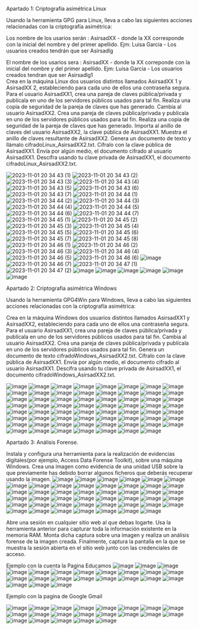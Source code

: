 Apartado 1: Criptografia asimétrica Linux

Usando la herramienta GPG para Linux, lleva a cabo las siguientes acciones relacionadas con la criptografía asimétrica:

Los nombre de los usarios serán : AsirsadXX - donde la XX corresponde con la inicial del nombre y del primer apellido. Ejm: Luisa Garcia - Los usuarios creados tendrán que ser Asirsadlg
 
El nombre de los usarios sera : AsirsadXX - donde la XX correponde con la inicial del nombre y del primer apellido. Ejm: Luisa Garcia - Los usuarios creados tendran que ser Asirsadlg1  
Crea en la máquina Linux dos usuarios distintos llamados AsirsadXX 1 y AsirsadXX 2, estableciendo para cada uno de ellos una contraseña segura. 
Para el usuario AsirsadXX1, crea una pareja de claves pública/privada y publícala en uno de los servidores públicos usados para tal fin.
Realiza una copia de seguridad de la pareja de claves que has generado.
Cambia al usuario AsirsadXX2. Crea una pareja de claves pública/privada y publícala en uno de los servidores públicos usados para tal fin.
Realiza una copia de seguridad de la pareja de claves que has generado.
Importa al anillo de claves del usuario AsirsadXX2, la clave pública de AsirsadXX1. Muestra el anillo de claves resultante de AsirsadXX2.
Genera un documento de texto y llámalo cifradoLinux_AsirsadXX2.txt. Cífralo con la clave pública de AsirsadXX1. Envía por algún medio, el documento cifrado al usuario AsirsadXX1.
Descífra usando tu clave privada de AsirsadXX1, el documento cifradoLinux_AsirsadXX2.txt.

![2023-11-01 20 34 43 (1)](https://github.com/rolando1803/Administrador_de_sistemas_informaticos_de_red/assets/55965131/62a7e365-fb85-4f7b-b6f2-0160bb55d6ca)
![2023-11-01 20 34 43 (2)](https://github.com/rolando1803/Administrador_de_sistemas_informaticos_de_red/assets/55965131/3595bf1b-675e-433a-b522-0de14768fac2)
![2023-11-01 20 34 43 (3)](https://github.com/rolando1803/Administrador_de_sistemas_informaticos_de_red/assets/55965131/d92302a3-05a6-4642-ac6f-0efdb62497b6)
![2023-11-01 20 34 43 (4)](https://github.com/rolando1803/Administrador_de_sistemas_informaticos_de_red/assets/55965131/955f73b1-1338-43f6-b44d-7131e5e616d8)
![2023-11-01 20 34 43 (5)](https://github.com/rolando1803/Administrador_de_sistemas_informaticos_de_red/assets/55965131/397c7683-8416-49db-b8fe-4a9c1a847b9d)
![2023-11-01 20 34 43 (6)](https://github.com/rolando1803/Administrador_de_sistemas_informaticos_de_red/assets/55965131/63466b03-bd80-4c17-aa28-2a53c9912940)
![2023-11-01 20 34 43 (7)](https://github.com/rolando1803/Administrador_de_sistemas_informaticos_de_red/assets/55965131/4aced557-e0e8-4fe7-b315-1dc01ece572c)
![2023-11-01 20 34 44 (1)](https://github.com/rolando1803/Administrador_de_sistemas_informaticos_de_red/assets/55965131/3a0160ac-5b4c-49a7-b893-ed731240d056)
![2023-11-01 20 34 44 (2)](https://github.com/rolando1803/Administrador_de_sistemas_informaticos_de_red/assets/55965131/ad3c77a1-59b4-4ceb-bbae-836ffa2685a2)
![2023-11-01 20 34 44 (3)](https://github.com/rolando1803/Administrador_de_sistemas_informaticos_de_red/assets/55965131/466eec25-1df9-439d-b312-5c83987804b2)
![2023-11-01 20 34 44 (4)](https://github.com/rolando1803/Administrador_de_sistemas_informaticos_de_red/assets/55965131/002bb504-1626-4d83-8d8e-0e2a794dc621)
![2023-11-01 20 34 44 (5)](https://github.com/rolando1803/Administrador_de_sistemas_informaticos_de_red/assets/55965131/ab61a779-a05b-4fce-b89d-503737fe5b31)
![2023-11-01 20 34 44 (6)](https://github.com/rolando1803/Administrador_de_sistemas_informaticos_de_red/assets/55965131/58aff220-a51f-4b7c-883c-64d9da8ad554)
![2023-11-01 20 34 44 (7)](https://github.com/rolando1803/Administrador_de_sistemas_informaticos_de_red/assets/55965131/7357271a-e7be-4925-8764-8da23ea16cd6)
![2023-11-01 20 34 45 (1)](https://github.com/rolando1803/Administrador_de_sistemas_informaticos_de_red/assets/55965131/6b9ca390-41cd-4513-afd4-2905962ca59f)
![2023-11-01 20 34 45 (2)](https://github.com/rolando1803/Administrador_de_sistemas_informaticos_de_red/assets/55965131/8444f547-1de9-4786-b549-f82927bfa24d)
![2023-11-01 20 34 45 (3)](https://github.com/rolando1803/Administrador_de_sistemas_informaticos_de_red/assets/55965131/a8f3944c-0776-4169-83de-95eee01dc1ec)
![2023-11-01 20 34 45 (4)](https://github.com/rolando1803/Administrador_de_sistemas_informaticos_de_red/assets/55965131/0eaf6730-4680-4964-b1d4-e3a0cff7df95)
![2023-11-01 20 34 45 (5)](https://github.com/rolando1803/Administrador_de_sistemas_informaticos_de_red/assets/55965131/253fad20-415c-4d6b-b211-4770cbeb4863)
![2023-11-01 20 34 45 (6)](https://github.com/rolando1803/Administrador_de_sistemas_informaticos_de_red/assets/55965131/3a348ce6-c4da-4de3-9421-248487c0402d)
![2023-11-01 20 34 45 (7)](https://github.com/rolando1803/Administrador_de_sistemas_informaticos_de_red/assets/55965131/bf5965bc-a5c0-44f0-9452-bed478a4243f)
![2023-11-01 20 34 45 (8)](https://github.com/rolando1803/Administrador_de_sistemas_informaticos_de_red/assets/55965131/189771b6-1cc3-45b4-8cda-7e5d563f4f51)
![2023-11-01 20 34 46 (1)](https://github.com/rolando1803/Administrador_de_sistemas_informaticos_de_red/assets/55965131/7ae8beeb-f2b1-4a51-beca-d8656ea084f4)
![2023-11-01 20 34 46 (2)](https://github.com/rolando1803/Administrador_de_sistemas_informaticos_de_red/assets/55965131/8e4d333b-165a-4333-b9c9-7efa90b7a451)
![2023-11-01 20 34 46 (3)](https://github.com/rolando1803/Administrador_de_sistemas_informaticos_de_red/assets/55965131/7cc00aaf-4573-4427-a295-adb5b3ccac01)
![2023-11-01 20 34 46 (4)](https://github.com/rolando1803/Administrador_de_sistemas_informaticos_de_red/assets/55965131/7f0818a4-4ae1-43fb-a184-6ce9fd42a233)
![2023-11-01 20 34 46 (5)](https://github.com/rolando1803/Administrador_de_sistemas_informaticos_de_red/assets/55965131/c6230a29-349b-4377-9507-d6835345678e)
![2023-11-01 20 34 46 (6)](https://github.com/rolando1803/Administrador_de_sistemas_informaticos_de_red/assets/55965131/77fd272c-7d13-4aea-8be8-854ae570e589)
![image](https://github.com/rolando1803/Administrador_de_sistemas_informaticos_de_red/assets/55965131/3c69dbf2-8d29-4c20-a2c3-c9a0f1ad156c)
![2023-11-01 20 34 46 (7)](https://github.com/rolando1803/Administrador_de_sistemas_informaticos_de_red/assets/55965131/ff9ed397-cd5a-491b-b203-394486565d2a)
![2023-11-01 20 34 47 (1)](https://github.com/rolando1803/Administrador_de_sistemas_informaticos_de_red/assets/55965131/3cc995c2-fc33-44a8-a0cf-b58021c7f70a)
![2023-11-01 20 34 47 (2)](https://github.com/rolando1803/Administrador_de_sistemas_informaticos_de_red/assets/55965131/6e56dc99-b4a5-406e-b4e5-5208b24f8dd5)
![image](https://github.com/rolando1803/Administrador_de_sistemas_informaticos_de_red/assets/55965131/9bbaed46-fe3e-4480-8daa-f29d0dda7125)
![image](https://github.com/rolando1803/Administrador_de_sistemas_informaticos_de_red/assets/55965131/423c2543-a00e-47a9-b895-fb667fc3842e)
![image](https://github.com/rolando1803/Administrador_de_sistemas_informaticos_de_red/assets/55965131/4ffbda8f-414d-4dca-8477-b6f07b6b18ea)
![image](https://github.com/rolando1803/Administrador_de_sistemas_informaticos_de_red/assets/55965131/b17c11af-2eb6-46da-a203-423b2e78e514)
![image](https://github.com/rolando1803/Administrador_de_sistemas_informaticos_de_red/assets/55965131/3cf224c6-d4c6-424c-9cad-8ab143e75da6)
![image](https://github.com/rolando1803/Administrador_de_sistemas_informaticos_de_red/assets/55965131/4f76c32f-002e-47f4-91ca-e88ce7816ad3)

Apartado 2: Criptografia asimétrica Windows 

Usando la herramienta GPG4Win para Windows, lleva a cabo las siguientes acciones relacionadas con la criptografía asimétrica:

Crea en la máquina Windows dos usuarios distintos llamados AsirsadXX1 y AsirsadXX2, estableciendo para cada uno de ellos una contraseña segura. 
Para el usuario AsirsadXX1, crea una pareja de claves pública/privada y publícala en uno de los servidores públicos usados para tal fin.
Cambia al usuario AsirsadXX2. Crea una pareja de claves pública/privada y publícala en uno de los servidores públicos usados para tal fin.
Genera un documento de texto cifradoWindows_AsirsadXX2.txt. Cífralo con la clave pública de AsirsadXX1. Envía por algún medio, el documento cifrado al usuario AsirsadXX1.
Descífra usando tu clave privada de AsirsadXX1, el documento cifradoWindows_AsirsadXX2.txt.

![image](https://github.com/rolando1803/Administrador_de_sistemas_informaticos_de_red/assets/55965131/0e9bda5d-9093-428c-9c62-010b08bbcca4)
![image](https://github.com/rolando1803/Administrador_de_sistemas_informaticos_de_red/assets/55965131/6d0bafa7-3b9f-4008-aa81-968edf34e4b8)
![image](https://github.com/rolando1803/Administrador_de_sistemas_informaticos_de_red/assets/55965131/e7dc878a-c2cb-4f04-9e77-8341581c41e9)
![image](https://github.com/rolando1803/Administrador_de_sistemas_informaticos_de_red/assets/55965131/760bc3cd-6ae2-4181-b487-8bba1777890c)
![image](https://github.com/rolando1803/Administrador_de_sistemas_informaticos_de_red/assets/55965131/f7c59a3e-ebad-4e6e-9cbb-94b081cc54af)
![image](https://github.com/rolando1803/Administrador_de_sistemas_informaticos_de_red/assets/55965131/7af97644-3853-4232-85c5-5687cd4933ec)
![image](https://github.com/rolando1803/Administrador_de_sistemas_informaticos_de_red/assets/55965131/b582b4a1-8f78-49a4-9e7f-92030ab5f14c)
![image](https://github.com/rolando1803/Administrador_de_sistemas_informaticos_de_red/assets/55965131/1199a5f5-9cb2-4952-88f5-136e4b3be2f1)
![image](https://github.com/rolando1803/Administrador_de_sistemas_informaticos_de_red/assets/55965131/6c184718-a92e-4551-9415-3ccc12e8547e)
![image](https://github.com/rolando1803/Administrador_de_sistemas_informaticos_de_red/assets/55965131/a4adb446-9141-4f5c-b0f3-c40158f5c834)
![image](https://github.com/rolando1803/Administrador_de_sistemas_informaticos_de_red/assets/55965131/e276c5e5-58ec-4816-9e40-9058ab3cefff)
![image](https://github.com/rolando1803/Administrador_de_sistemas_informaticos_de_red/assets/55965131/897f00fd-ae04-44bf-89a9-a05455b798cf)
![image](https://github.com/rolando1803/Administrador_de_sistemas_informaticos_de_red/assets/55965131/443e8edf-8280-4d67-83f7-9df6ef5620da)
![image](https://github.com/rolando1803/Administrador_de_sistemas_informaticos_de_red/assets/55965131/50eb95bd-e5f5-4a45-b781-bb9de816b08a)
![image](https://github.com/rolando1803/Administrador_de_sistemas_informaticos_de_red/assets/55965131/a73218d2-6d40-4189-97e0-105eb76cee1a)
![image](https://github.com/rolando1803/Administrador_de_sistemas_informaticos_de_red/assets/55965131/5aa61d80-baba-438d-b657-8b140bf28921)
![image](https://github.com/rolando1803/Administrador_de_sistemas_informaticos_de_red/assets/55965131/281cb32a-259d-4026-a426-664379627716)
![image](https://github.com/rolando1803/Administrador_de_sistemas_informaticos_de_red/assets/55965131/85cda2c8-d41c-483d-8d36-5742a84ef163)
![image](https://github.com/rolando1803/Administrador_de_sistemas_informaticos_de_red/assets/55965131/150a8c1f-82b8-4cb8-b062-9d68e2281d2b)
![image](https://github.com/rolando1803/Administrador_de_sistemas_informaticos_de_red/assets/55965131/d1d81ad4-d444-41c3-92ff-dbbe2ea5a8bd)
![image](https://github.com/rolando1803/Administrador_de_sistemas_informaticos_de_red/assets/55965131/6931963d-c0a7-4d69-9af0-01063ae6d625)
![image](https://github.com/rolando1803/Administrador_de_sistemas_informaticos_de_red/assets/55965131/e757f0fc-a8a3-43ce-b4b9-ff7a5f26822c)
![image](https://github.com/rolando1803/Administrador_de_sistemas_informaticos_de_red/assets/55965131/cd25c933-76b2-49f7-bf6f-772bed9cd100)
![image](https://github.com/rolando1803/Administrador_de_sistemas_informaticos_de_red/assets/55965131/47bf16b9-0f9e-4d1d-b7f9-6fe5a5a90e6e)
![image](https://github.com/rolando1803/Administrador_de_sistemas_informaticos_de_red/assets/55965131/aa8e44f1-1142-4c74-9be7-2278ed1a1f54)
![image](https://github.com/rolando1803/Administrador_de_sistemas_informaticos_de_red/assets/55965131/580e79aa-fcf6-4e6b-9535-131da2ddc15d)
![image](https://github.com/rolando1803/Administrador_de_sistemas_informaticos_de_red/assets/55965131/fb60ee2a-18c0-4a31-a043-6c6e35651f6e)
![image](https://github.com/rolando1803/Administrador_de_sistemas_informaticos_de_red/assets/55965131/3e246aa0-2324-45ce-9135-99472fb85424)
![image](https://github.com/rolando1803/Administrador_de_sistemas_informaticos_de_red/assets/55965131/ce652345-7fc1-4740-b43c-6bbfdaa30152)
![image](https://github.com/rolando1803/Administrador_de_sistemas_informaticos_de_red/assets/55965131/c2f52fd6-7baf-465b-821e-43f947f0eab5)
![image](https://github.com/rolando1803/Administrador_de_sistemas_informaticos_de_red/assets/55965131/ec3b10ec-7a88-4b3d-879f-809e06fb841c)
![image](https://github.com/rolando1803/Administrador_de_sistemas_informaticos_de_red/assets/55965131/40687764-a3ab-4d15-bdaa-4e8e2d25652c)
![image](https://github.com/rolando1803/Administrador_de_sistemas_informaticos_de_red/assets/55965131/dd89e287-e577-4b59-b6af-e69e0c3fe1b6)
![image](https://github.com/rolando1803/Administrador_de_sistemas_informaticos_de_red/assets/55965131/0930f09c-3a7e-48ea-8ba4-d9fc5610ed50)
![image](https://github.com/rolando1803/Administrador_de_sistemas_informaticos_de_red/assets/55965131/fdfd887b-aadb-421d-93c6-7954947da435)
![image](https://github.com/rolando1803/Administrador_de_sistemas_informaticos_de_red/assets/55965131/4f06b538-dd3c-469e-8a07-7f01e04957b2)
![image](https://github.com/rolando1803/Administrador_de_sistemas_informaticos_de_red/assets/55965131/a14c6486-7064-4925-af68-4a96801160ce)
![image](https://github.com/rolando1803/Administrador_de_sistemas_informaticos_de_red/assets/55965131/d2d73846-eaf2-47dd-8c52-00432c38248b)
![image](https://github.com/rolando1803/Administrador_de_sistemas_informaticos_de_red/assets/55965131/9341c3bd-7778-4210-acef-63b05007d576)
![image](https://github.com/rolando1803/Administrador_de_sistemas_informaticos_de_red/assets/55965131/d3cbd31a-4f07-49b3-b1e6-f55f97d09a28)
![image](https://github.com/rolando1803/Administrador_de_sistemas_informaticos_de_red/assets/55965131/079d7aa4-9d30-44ca-929b-e9dfaccb9ec6)
![image](https://github.com/rolando1803/Administrador_de_sistemas_informaticos_de_red/assets/55965131/7f131569-11ea-4039-afeb-24605d990250)
![image](https://github.com/rolando1803/Administrador_de_sistemas_informaticos_de_red/assets/55965131/b573540d-f60b-421d-9fa2-3c23661480a7)
![image](https://github.com/rolando1803/Administrador_de_sistemas_informaticos_de_red/assets/55965131/fc4eca54-cec0-44ce-8148-acc6c0a585f8)
![image](https://github.com/rolando1803/Administrador_de_sistemas_informaticos_de_red/assets/55965131/5f97d1c5-fa3d-4784-8344-0e24f4ae7f90)
![image](https://github.com/rolando1803/Administrador_de_sistemas_informaticos_de_red/assets/55965131/839b0294-e75d-4903-a7c5-ae1b31978422)
![image](https://github.com/rolando1803/Administrador_de_sistemas_informaticos_de_red/assets/55965131/9e2eaa1e-48fa-46de-8b36-88ea77543719)
![image](https://github.com/rolando1803/Administrador_de_sistemas_informaticos_de_red/assets/55965131/3f6aa61e-ca51-4e06-9896-c3f1bd02dfdc)
![image](https://github.com/rolando1803/Administrador_de_sistemas_informaticos_de_red/assets/55965131/63349f38-a8d2-486c-9fbc-cfdc619e8d4d)
![image](https://github.com/rolando1803/Administrador_de_sistemas_informaticos_de_red/assets/55965131/54b6f02d-a0f9-443f-9097-401beaff3d26)
![image](https://github.com/rolando1803/Administrador_de_sistemas_informaticos_de_red/assets/55965131/a1e3eeab-c5ab-4f5e-9cba-c80ce52d115b)
![image](https://github.com/rolando1803/Administrador_de_sistemas_informaticos_de_red/assets/55965131/40acbf4c-2c53-4faf-a6a0-0838021811bc)
![image](https://github.com/rolando1803/Administrador_de_sistemas_informaticos_de_red/assets/55965131/d1c66cd9-1ee9-4a89-b14e-5654871ceae9)
![image](https://github.com/rolando1803/Administrador_de_sistemas_informaticos_de_red/assets/55965131/3fb57b32-bafe-4234-85cc-af4a967ac4a4)
![image](https://github.com/rolando1803/Administrador_de_sistemas_informaticos_de_red/assets/55965131/4665b444-fb31-42a5-97eb-11719bf51672)
![image](https://github.com/rolando1803/Administrador_de_sistemas_informaticos_de_red/assets/55965131/7e1374fb-a93d-4ec8-a8dc-dec073301ef9)
![image](https://github.com/rolando1803/Administrador_de_sistemas_informaticos_de_red/assets/55965131/b1470bb7-1448-4aa1-8325-6bcfe5ebef9b)
![image](https://github.com/rolando1803/Administrador_de_sistemas_informaticos_de_red/assets/55965131/7eefcb16-2929-4800-9730-bd6fc0a491f0)
![image](https://github.com/rolando1803/Administrador_de_sistemas_informaticos_de_red/assets/55965131/56c0cccd-e2e0-434e-a213-69605f901747)
![image](https://github.com/rolando1803/Administrador_de_sistemas_informaticos_de_red/assets/55965131/be43a772-67c0-4591-99ad-61f610c63e19)
![image](https://github.com/rolando1803/Administrador_de_sistemas_informaticos_de_red/assets/55965131/01faa172-30ce-4173-9d1f-4d1aed5820a6)
![image](https://github.com/rolando1803/Administrador_de_sistemas_informaticos_de_red/assets/55965131/5114ae32-8fc0-4530-a3cd-d6d4639dfe8c)
![image](https://github.com/rolando1803/Administrador_de_sistemas_informaticos_de_red/assets/55965131/a8b9d3b3-4a42-4528-950a-4e59cd2e73fc)


Apartado 3: Análisis Forense.

Instala y configura una herramienta para la realización de evidencias digitales(por ejemplo, Access Data Forense Toolkit), sobre una máquina Windows.
Crea una imagen como evidencia de una unidad USB sobre la que previamente has debido borrar algunos ficheros que deberás recuperar usando la imagen.
![image](https://github.com/rolando1803/Administrador_de_sistemas_informaticos_de_red/assets/55965131/00d62c60-9a86-4e37-8017-31731826ef90)
![image](https://github.com/rolando1803/Administrador_de_sistemas_informaticos_de_red/assets/55965131/d852fef5-a702-4df8-ae6a-74bd04a0169a)
![image](https://github.com/rolando1803/Administrador_de_sistemas_informaticos_de_red/assets/55965131/560f83ae-d634-41ed-b8cb-b1383a2edde2)
![image](https://github.com/rolando1803/Administrador_de_sistemas_informaticos_de_red/assets/55965131/8035f222-2241-4de6-bd1f-ceeff21d1e58)
![image](https://github.com/rolando1803/Administrador_de_sistemas_informaticos_de_red/assets/55965131/c2a24a27-b3fe-4cef-aefa-fa6cc869d9d0)
![image](https://github.com/rolando1803/Administrador_de_sistemas_informaticos_de_red/assets/55965131/65df8bcf-33fd-4388-80d2-ea2c4d7ac46a)
![image](https://github.com/rolando1803/Administrador_de_sistemas_informaticos_de_red/assets/55965131/45867fc2-62ac-4230-8990-50303649cff7)
![image](https://github.com/rolando1803/Administrador_de_sistemas_informaticos_de_red/assets/55965131/6bb56c70-450c-4385-b1c7-681e751e1d00)
![image](https://github.com/rolando1803/Administrador_de_sistemas_informaticos_de_red/assets/55965131/8b8e6166-46f6-467f-8ffd-a21d6dc1c322)
![image](https://github.com/rolando1803/Administrador_de_sistemas_informaticos_de_red/assets/55965131/fa4a1a76-ddf5-4e04-9f54-042e7833248f)
![image](https://github.com/rolando1803/Administrador_de_sistemas_informaticos_de_red/assets/55965131/28237759-4b10-42c5-a9fc-29323f8c975c)
![image](https://github.com/rolando1803/Administrador_de_sistemas_informaticos_de_red/assets/55965131/bf53c6e8-13d4-4550-94a1-0cdeeed1dc7e)
![image](https://github.com/rolando1803/Administrador_de_sistemas_informaticos_de_red/assets/55965131/62eb9627-09df-4a47-8e74-a349c4ec6fc7)
![image](https://github.com/rolando1803/Administrador_de_sistemas_informaticos_de_red/assets/55965131/899b9192-7ef0-4039-a611-2945c6f204cd)
![image](https://github.com/rolando1803/Administrador_de_sistemas_informaticos_de_red/assets/55965131/209f8715-6fff-4e4d-97f9-6c81cc1cb464)
![image](https://github.com/rolando1803/Administrador_de_sistemas_informaticos_de_red/assets/55965131/d39b7fcf-4df1-49e8-be7a-339adb40b5f9)
![image](https://github.com/rolando1803/Administrador_de_sistemas_informaticos_de_red/assets/55965131/f2d09e17-491c-49af-9f02-f7719950f60d)
![image](https://github.com/rolando1803/Administrador_de_sistemas_informaticos_de_red/assets/55965131/133afeef-ece1-4c3b-8ee2-6edfa6f960b3)
![image](https://github.com/rolando1803/Administrador_de_sistemas_informaticos_de_red/assets/55965131/c18a18c0-824e-41b9-b117-fb90ce531f8c)
![image](https://github.com/rolando1803/Administrador_de_sistemas_informaticos_de_red/assets/55965131/db0cd043-9732-4dd6-9b51-a2e9b20d2422)
![image](https://github.com/rolando1803/Administrador_de_sistemas_informaticos_de_red/assets/55965131/3b2a43bd-b393-4ece-b383-4a14ba58f048)
![image](https://github.com/rolando1803/Administrador_de_sistemas_informaticos_de_red/assets/55965131/152e0f9d-786d-4c48-8661-43209f1890fd)
![image](https://github.com/rolando1803/Administrador_de_sistemas_informaticos_de_red/assets/55965131/1fc30c36-d03c-4cc9-9e12-c769f74148bd)
![image](https://github.com/rolando1803/Administrador_de_sistemas_informaticos_de_red/assets/55965131/f021aa2f-93c1-46a5-aec4-ebdc51fc2d14)
![image](https://github.com/rolando1803/Administrador_de_sistemas_informaticos_de_red/assets/55965131/58349a51-4cb0-4baf-822a-53662a3c4550)
![image](https://github.com/rolando1803/Administrador_de_sistemas_informaticos_de_red/assets/55965131/a60df7b9-b875-4fc8-85f3-7c0d085a3d10)
![image](https://github.com/rolando1803/Administrador_de_sistemas_informaticos_de_red/assets/55965131/9bc2dcfa-1375-4390-98b3-24bc6bd86fba)
![image](https://github.com/rolando1803/Administrador_de_sistemas_informaticos_de_red/assets/55965131/e949d33a-aa07-4f82-bc58-d05488426ff8)
![image](https://github.com/rolando1803/Administrador_de_sistemas_informaticos_de_red/assets/55965131/5cf288cf-adcb-4c20-b02c-abcffce7462f)
![image](https://github.com/rolando1803/Administrador_de_sistemas_informaticos_de_red/assets/55965131/52aa0de3-06e3-4f9c-999b-dc898ba2ff6c)
![image](https://github.com/rolando1803/Administrador_de_sistemas_informaticos_de_red/assets/55965131/37fe343e-7498-41ee-8b50-945bfebb7e95)
![image](https://github.com/rolando1803/Administrador_de_sistemas_informaticos_de_red/assets/55965131/be586d8c-f91f-4a98-b514-061c5987015c)
![image](https://github.com/rolando1803/Administrador_de_sistemas_informaticos_de_red/assets/55965131/8504fa1a-25ca-4ce9-aa9d-e2358e98acd7)
![image](https://github.com/rolando1803/Administrador_de_sistemas_informaticos_de_red/assets/55965131/45f2c04b-1d58-4051-a9df-411febb65995)
![image](https://github.com/rolando1803/Administrador_de_sistemas_informaticos_de_red/assets/55965131/4a9d5935-a806-4ec8-a3a2-05f11d43e5a1)
![image](https://github.com/rolando1803/Administrador_de_sistemas_informaticos_de_red/assets/55965131/7a60261c-58af-48c7-946c-dd5121e25127)
![image](https://github.com/rolando1803/Administrador_de_sistemas_informaticos_de_red/assets/55965131/c567eadd-72a7-464e-91e9-ab567c0d2cbd)
![image](https://github.com/rolando1803/Administrador_de_sistemas_informaticos_de_red/assets/55965131/44b5057c-5974-422b-bd78-28933d7277ce)
![image](https://github.com/rolando1803/Administrador_de_sistemas_informaticos_de_red/assets/55965131/e3ea6257-fb6b-45b6-b24c-d6eb908c38d0)
![image](https://github.com/rolando1803/Administrador_de_sistemas_informaticos_de_red/assets/55965131/e1924375-85a8-45f3-bcf0-c5befd924bae)
![image](https://github.com/rolando1803/Administrador_de_sistemas_informaticos_de_red/assets/55965131/6b8188ff-cb1c-4809-ac29-6c1c02bee30f)
![image](https://github.com/rolando1803/Administrador_de_sistemas_informaticos_de_red/assets/55965131/0ce84220-0c16-482d-a3d6-88ac7fdd159f)
![image](https://github.com/rolando1803/Administrador_de_sistemas_informaticos_de_red/assets/55965131/6eab4d71-fafa-47b5-8923-34fcbfacf58e)
![image](https://github.com/rolando1803/Administrador_de_sistemas_informaticos_de_red/assets/55965131/28158e28-8e47-4437-8220-2dedd4fd2365)
![image](https://github.com/rolando1803/Administrador_de_sistemas_informaticos_de_red/assets/55965131/062e1558-14a4-40ef-9e0a-08a7bf5f6403)

Abre una sesión en cualquier sitio web al que debas logarte. Usa la herramienta anterior para capturar toda la información existente en la memoria RAM. Monta dicha captura sobre una imagen y realiza un análisis forense de la imagen creada. Finalmente, captura la pantalla en la que se muestra la sesión abierta en el sitio web junto con las credenciales de acceso.


Ejemplo con la cuenta la Pagina Educamos
![image](https://github.com/rolando1803/Administrador_de_sistemas_informaticos_de_red/assets/55965131/76653bb4-81bf-4122-acad-417767901777)
![image](https://github.com/rolando1803/Administrador_de_sistemas_informaticos_de_red/assets/55965131/fcd3cb72-52e9-4bb0-8970-e0392085f4bb)
![image](https://github.com/rolando1803/Administrador_de_sistemas_informaticos_de_red/assets/55965131/8261f001-b8f7-45d8-a9c8-e292d44a9242)
![image](https://github.com/rolando1803/Administrador_de_sistemas_informaticos_de_red/assets/55965131/f53d6135-96fe-4ced-8d3f-181aa33b59f8)
![image](https://github.com/rolando1803/Administrador_de_sistemas_informaticos_de_red/assets/55965131/9306016f-cb27-40b8-9f0b-b663b80ad81d)
![image](https://github.com/rolando1803/Administrador_de_sistemas_informaticos_de_red/assets/55965131/ddfff5ef-4e10-4c70-8b01-3194b849ed7f)
![image](https://github.com/rolando1803/Administrador_de_sistemas_informaticos_de_red/assets/55965131/f6d0dc8d-6100-40e3-9742-280968e1ee7a)
![image](https://github.com/rolando1803/Administrador_de_sistemas_informaticos_de_red/assets/55965131/9cadafe3-b8d1-4552-8bf7-912c3ccf05a4)
![image](https://github.com/rolando1803/Administrador_de_sistemas_informaticos_de_red/assets/55965131/5151238e-952b-4a20-9050-28d319129d62)
![image](https://github.com/rolando1803/Administrador_de_sistemas_informaticos_de_red/assets/55965131/82353b00-7ef1-45cb-9ff5-3feca8b7d600)
![image](https://github.com/rolando1803/Administrador_de_sistemas_informaticos_de_red/assets/55965131/685835f0-f170-4bf6-93e2-3fb6c96b264a)
![image](https://github.com/rolando1803/Administrador_de_sistemas_informaticos_de_red/assets/55965131/f9ccc9bc-db65-4f78-b6a5-bd77fa3b9a8e)
![image](https://github.com/rolando1803/Administrador_de_sistemas_informaticos_de_red/assets/55965131/10feed2c-a99b-47c2-ad2a-1a41c11d3db5)
![image](https://github.com/rolando1803/Administrador_de_sistemas_informaticos_de_red/assets/55965131/9751f8fa-b29f-417b-9824-101b07cfa64f)
![image](https://github.com/rolando1803/Administrador_de_sistemas_informaticos_de_red/assets/55965131/336a99e7-9915-4453-811e-3488cc4737ca)
![image](https://github.com/rolando1803/Administrador_de_sistemas_informaticos_de_red/assets/55965131/0385fd8e-f04d-44c5-b9c0-54a2621eb3a6)
![image](https://github.com/rolando1803/Administrador_de_sistemas_informaticos_de_red/assets/55965131/866e81bc-6b8e-414b-8802-9945e4c3d0ea)
![image](https://github.com/rolando1803/Administrador_de_sistemas_informaticos_de_red/assets/55965131/0301e0b9-dae7-4a65-8bec-63bd6d8974ef)
![image](https://github.com/rolando1803/Administrador_de_sistemas_informaticos_de_red/assets/55965131/c79d7ae1-cd8a-4aea-be2b-9c5657cd4981)
![image](https://github.com/rolando1803/Administrador_de_sistemas_informaticos_de_red/assets/55965131/5d422393-8c94-4c8a-ab91-3a07ff5ff1bf)
![image](https://github.com/rolando1803/Administrador_de_sistemas_informaticos_de_red/assets/55965131/72b945da-3ed9-4acd-ba2d-ed6ffa0cd674)
![image](https://github.com/rolando1803/Administrador_de_sistemas_informaticos_de_red/assets/55965131/9b62558f-adf5-43f5-88e6-d6ee00550f4c)





Ejemplo con la pagina de Google Gmail

![image](https://github.com/rolando1803/Administrador_de_sistemas_informaticos_de_red/assets/55965131/f7f8cf3a-779f-42ca-b352-68e92790248d)
![image](https://github.com/rolando1803/Administrador_de_sistemas_informaticos_de_red/assets/55965131/ad0e64f2-9c29-490c-9356-8527ce9b1c9a)
![image](https://github.com/rolando1803/Administrador_de_sistemas_informaticos_de_red/assets/55965131/eda79864-a978-45aa-994f-7284a2edb8c5)
![image](https://github.com/rolando1803/Administrador_de_sistemas_informaticos_de_red/assets/55965131/c491ab9a-431c-4073-ad5b-0535e8a2f37b)
![image](https://github.com/rolando1803/Administrador_de_sistemas_informaticos_de_red/assets/55965131/331066c6-d981-4b42-b8a7-b805a2b56ae8)
![image](https://github.com/rolando1803/Administrador_de_sistemas_informaticos_de_red/assets/55965131/436e14ad-48f9-4b89-b16a-ee9eeabb948d)
![image](https://github.com/rolando1803/Administrador_de_sistemas_informaticos_de_red/assets/55965131/adceeb46-93a0-45c5-917a-4c194021fd8f)
![image](https://github.com/rolando1803/Administrador_de_sistemas_informaticos_de_red/assets/55965131/39992ab2-2f57-48f9-9b9e-7c5e78b49cbd)
![image](https://github.com/rolando1803/Administrador_de_sistemas_informaticos_de_red/assets/55965131/f2cc671f-7fdb-4b5b-82d5-d776284a7d29)
![image](https://github.com/rolando1803/Administrador_de_sistemas_informaticos_de_red/assets/55965131/2977a8f4-733a-4ed1-a37d-f250945263c1)
![image](https://github.com/rolando1803/Administrador_de_sistemas_informaticos_de_red/assets/55965131/9b8c1085-1898-4c0c-bc7e-f3edafa69a53)
![image](https://github.com/rolando1803/Administrador_de_sistemas_informaticos_de_red/assets/55965131/3366cca1-3b52-4a6d-9355-42eb8b886811)
![image](https://github.com/rolando1803/Administrador_de_sistemas_informaticos_de_red/assets/55965131/82e8c961-a9f8-4a3c-9378-93b63bea9469)
![image](https://github.com/rolando1803/Administrador_de_sistemas_informaticos_de_red/assets/55965131/c1f182a4-d3b2-40bf-8fe0-afdcbf182fd3)
![image](https://github.com/rolando1803/Administrador_de_sistemas_informaticos_de_red/assets/55965131/306cb489-5254-45d5-bc8c-4236a3a424bb)
![image](https://github.com/rolando1803/Administrador_de_sistemas_informaticos_de_red/assets/55965131/f8aea2e4-4a12-486e-b3ff-d0473227cfa0)
![image](https://github.com/rolando1803/Administrador_de_sistemas_informaticos_de_red/assets/55965131/682ba6f8-c148-4e80-9151-6a5755ef47da)
![image](https://github.com/rolando1803/Administrador_de_sistemas_informaticos_de_red/assets/55965131/8e9a63c1-4ee9-40f3-aa09-1aea7959f267)
![image](https://github.com/rolando1803/Administrador_de_sistemas_informaticos_de_red/assets/55965131/9444af35-b381-411b-b318-c9fe842709c7)
![image](https://github.com/rolando1803/Administrador_de_sistemas_informaticos_de_red/assets/55965131/d2029756-2982-4c3e-8bf0-967a0613f018)
![image](https://github.com/rolando1803/Administrador_de_sistemas_informaticos_de_red/assets/55965131/9933922a-70f1-4ed3-8aaa-c98b7497f879)



